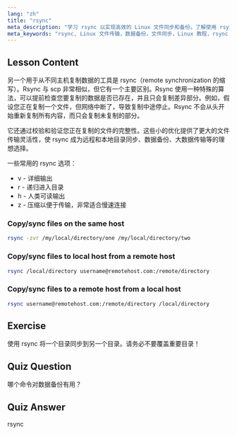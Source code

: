 ```yaml
---
lang: "zh"
title: "rsync"
meta_description: "学习 rsync 以实现高效的 Linux 文件同步和备份。了解使用 rsync 命令和选项进行远程和本地数据传输。提升您的 Linux 技能！"
meta_keywords: "rsync, Linux 文件传输，数据备份，文件同步，Linux 教程，rsync 命令，初学者，指南"
---
```


## Lesson Content

另一个用于从不同主机复制数据的工具是 rsync（remote synchronization 的缩写）。Rsync 与 scp 非常相似，但它有一个主要区别。Rsync 使用一种特殊的算法，可以提前检查您要复制的数据是否已存在，并且只会复制差异部分。例如，假设您正在复制一个文件，但网络中断了，导致复制中途停止。Rsync 不会从头开始重新复制所有内容，而只会复制未复制的部分。

它还通过校验和验证您正在复制的文件的完整性。这些小的优化提供了更大的文件传输灵活性，使 rsync 成为远程和本地目录同步、数据备份、大数据传输等的理想选择。

一些常用的 rsync 选项：

- v - 详细输出
- r - 递归进入目录
- h - 人类可读输出
- z - 压缩以便于传输，非常适合慢速连接

### Copy/sync files on the same host

```bash
rsync -zvr /my/local/directory/one /my/local/directory/two
```

### Copy/sync files to local host from a remote host

```bash
rsync /local/directory username@remotehost.com:/remote/directory
```

### Copy/sync files to a remote host from a local host

```bash
rsync username@remotehost.com:/remote/directory /local/directory
```

## Exercise

使用 rsync 将一个目录同步到另一个目录。请务必不要覆盖重要目录！

## Quiz Question

哪个命令对数据备份有用？

## Quiz Answer

rsync
